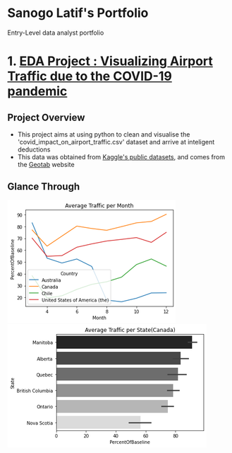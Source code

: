 # Sanogo  Latif's Portfolio
Entry-Level data analyst portfolio

# 1. [EDA Project : Visualizing Airport Traffic due to the COVID-19 pandemic](https://github.com/Lat-San/EDAs/tree/main/Covid%20impact%20on%20airports) 

## Project Overview
* This project aims at using python to clean and visualise the 'covid_impact_on_airport_traffic.csv' dataset and arrive at inteligent deductions
* This data was obtained from [Kaggle's public datasets](https://www.kaggle.com/terenceshin/covid19s-impact-on-airport-traffic), and comes from the [Geotab](Geotab.com) website

## Glance Through

![](https://github.com/Lat-San/EDAs/blob/main/Covid%20impact%20on%20airports/Sneak%20peek/Github%20eda%20portf.png)
![](https://github.com/Lat-San/EDAs/blob/main/Covid%20impact%20on%20airports/Sneak%20peek/Github%20portfolio1.png)


